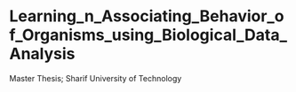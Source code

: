# Learning_n_Associating_Behavior_of_Organisms_using_Biological_Data_Analysis
Master Thesis; Sharif University of Technology
